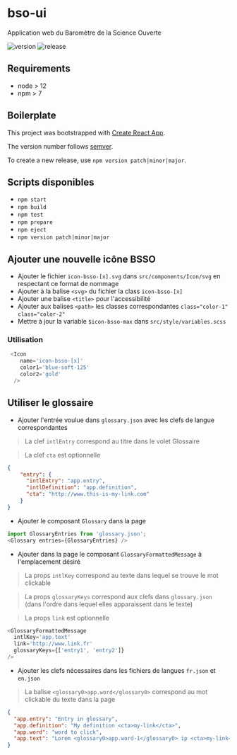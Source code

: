 # bso-ui

Application web du Baromètre de la Science Ouverte

![version](https://img.shields.io/github/package-json/v/dataesr/bso-ui)
![release](https://github.com/dataesr/bso-ui/actions/workflows/production.yml/badge.svg)

## Requirements

* node > 12
* npm > 7

## Boilerplate

This project was bootstrapped with [Create React App](https://github.com/facebook/create-react-app).

The version number follows [semver](https://semver.org/).

To create a new release, use `npm version patch|minor|major`.

## Scripts disponibles

* `npm start`
* `npm build`
* `npm test`
* `npm prepare`
* `npm eject`
* `npm version patch|minor|major`

## Ajouter une nouvelle icône BSSO

* Ajouter le fichier `icon-bsso-[x].svg` dans `src/components/Icon/svg` en respectant ce format de nommage
* Ajouter à la balise `<svg>` du fichier la class `icon-bsso-[x]`
* Ajouter une balise `<title>` pour l'accessibilité
* Ajouter aux balises `<path>` les classes correspondantes `class="color-1"` `class="color-2"`
* Mettre à jour la variable `$icon-bsso-max` dans `src/style/variables.scss`

### Utilisation 
```js
 <Icon
    name='icon-bsso-[x]'
    color1='blue-soft-125'
    color2='gold'
  />
```

## Utiliser le glossaire

* Ajouter l'entrée voulue dans `glossary.json` avec les clefs de langue correspondantes 

> La clef `intlEntry` correspond au titre dans le volet Glossaire

> La clef `cta` est optionnelle

```json
{
    "entry": {
      "intlEntry": "app.entry",
      "intlDefinition": "app.definition",
      "cta": "http://www.this-is-my-link.com"
    }
}
```

* Ajouter le composant `Glossary` dans la page

```js
import GlossaryEntries from 'glossary.json';
<Glossary entries={GlossaryEntries} />
```

* Ajouter dans la page le composant `GlossaryFormattedMessage` à l'emplacement désiré

> La props `intlKey` correspond au texte dans lequel se trouve le mot clickable

> La props `glossaryKeys` correspond aux clefs dans `glossary.json` (dans l'ordre dans lequel elles apparaissent dans le texte)

> La props `link` est optionnelle

```js
<GlossaryFormattedMessage
  intlKey='app.text'
  link='http://www.link.fr'
  glossaryKeys={['entry1', 'entry2']}
/>
```

* Ajouter les clefs nécessaires dans les fichiers de langues `fr.json` et `en.json`

>  La balise `<glossary0>app.word</glossary0>` correspond au mot clickable du texte dans la page

```json
{
  "app.entry": "Entry in glossary",
  "app.definition": "My definition <cta>my-link</cta>",
  "app.word": "word to click",
  "app.text": "Lorem <glossary0>app.word-1</glossary0> ip <cta>my-link</cta> sum <glossary1>app.word-2</glossary1>."
}
```
